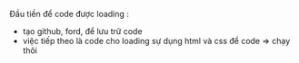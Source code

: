 Đầu tiền để code được loading :
  + tạo github, ford, để lưu trữ code
  +  việc tiếp theo là code  cho loading 
 sự dụng html và css để code 
=> chạy thôi
